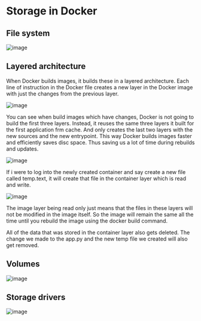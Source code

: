 # Storage in Docker
## File system

![image](https://github.com/user-attachments/assets/748b443c-d41e-41c3-8ecc-ab270e18c788)

## Layered architecture
When Docker builds images, it builds these in a layered architecture. Each line of instruction in the Docker file creates a new layer in the Docker image with just the changes from the previous layer. 

![image](https://github.com/user-attachments/assets/af05c2d6-0c50-4e7a-8c23-b371e25943f9)

You can see when build images which have changes, Docker is not going to build the first three layers. Instead, it reuses the same three layers it built for the first application frm cache. And only creates the last two layers with the new sources and the new entrypoint. This way Docker builds images faster and efficiently saves disc space. Thus saving us a lot of time during rebuilds and updates.

![image](https://github.com/user-attachments/assets/131191ef-63fc-4477-a570-868c603b4743)

If i were to log into the newly created container and say create a new file called temp.text, it will create that file in the container layer which is read and write. 

![image](https://github.com/user-attachments/assets/176969e3-9246-450f-b64b-c7568d8dc0a2)

The image layer being read only just means that the files in these layers will not be modified in the image itself. So the image will remain the same all the time until you rebuild the image using the docker build command.

All of the data that was stored in the container layer also gets deleted. The change we made to the app.py and the new temp file we created will also get removed.

## Volumes

![image](https://github.com/user-attachments/assets/cc50b4aa-74bc-4c6b-bcf8-d5f77071c545)

## Storage drivers

![image](https://github.com/user-attachments/assets/4579ef8b-1d69-448f-b4f8-9791fe727630)


